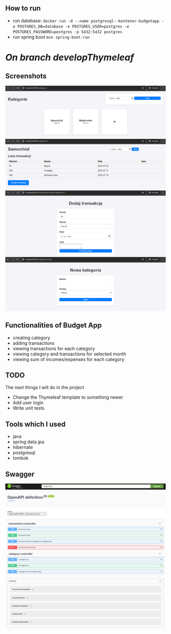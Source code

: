 ## How to run
- run datebase:
  ``docker run -d --name postgresql--kontener-budgetapp -e POSTGRES_DB=database -e POSTGRES_USER=postgres -e POSTGRES_PASSWORD=postgres -p 5432:5432 postgres``
- run spring boot  ``mvn spring-boot:run``


[//]: # (http://localhost:8080/swagger-ui/index.html)

# *On branch developThymeleaf*
## Screenshots
![img.png](img.png)
![img_2.png](img_2.png)
![img_4.png](img_4.png)
![img_5.png](img_5.png)

## Functionalities of Budget App
- creating category
- adding transactions
- viewing transactions for each category
- viewing category and transactions for selected month
- viewing sum of incomes/expenses for each category

## TODO
The next things I will do in the project
- Change the Thymeleaf template to something newer
- Add user login
- Write unit tests

## Tools which I used
- java
- spring data jpa
- hibernate
- postgresql
- lombok

## Swagger

![img_3.png](img_3.png)

[//]: # (![img_1.png]&#40;img_1.png&#41;)
